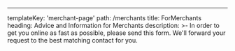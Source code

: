 ---
templateKey: 'merchant-page'
path: /merchants
title: ForMerchants
heading: Advice and Information for Merchants
description: >-
  In order to get you online as fast as possible, please send this form. We'll forward your request to the best matching contact for you.

